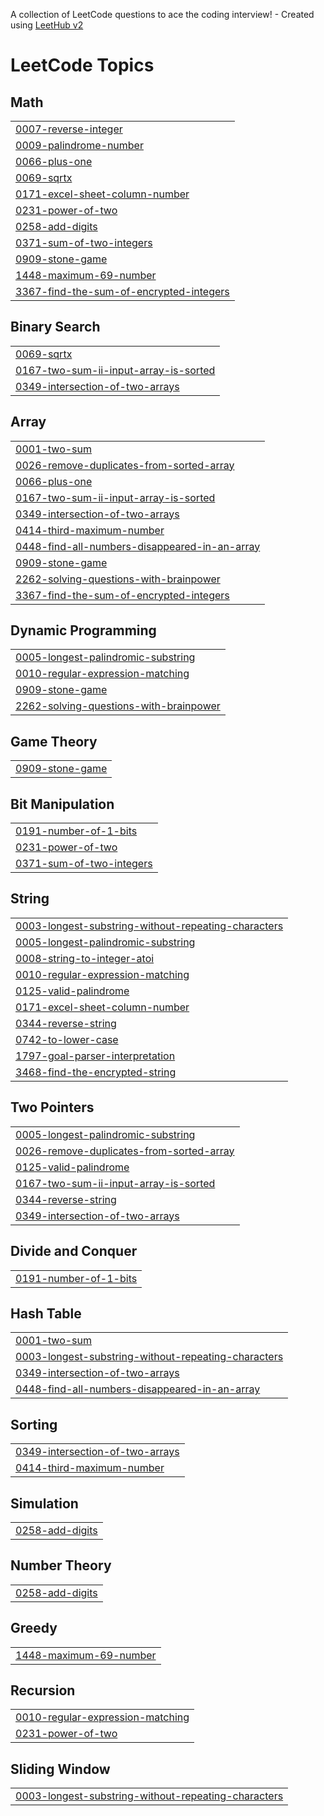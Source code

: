 A collection of LeetCode questions to ace the coding interview! - Created using [LeetHub v2](https://github.com/arunbhardwaj/LeetHub-2.0)
<!---LeetCode Topics Start-->
# LeetCode Topics
## Math
|  |
| ------- |
| [0007-reverse-integer](https://github.com/kaleessiva/leetcode/tree/master/0007-reverse-integer) |
| [0009-palindrome-number](https://github.com/kaleessiva/leetcode/tree/master/0009-palindrome-number) |
| [0066-plus-one](https://github.com/kaleessiva/leetcode/tree/master/0066-plus-one) |
| [0069-sqrtx](https://github.com/kaleessiva/leetcode/tree/master/0069-sqrtx) |
| [0171-excel-sheet-column-number](https://github.com/kaleessiva/leetcode/tree/master/0171-excel-sheet-column-number) |
| [0231-power-of-two](https://github.com/kaleessiva/leetcode/tree/master/0231-power-of-two) |
| [0258-add-digits](https://github.com/kaleessiva/leetcode/tree/master/0258-add-digits) |
| [0371-sum-of-two-integers](https://github.com/kaleessiva/leetcode/tree/master/0371-sum-of-two-integers) |
| [0909-stone-game](https://github.com/kaleessiva/leetcode/tree/master/0909-stone-game) |
| [1448-maximum-69-number](https://github.com/kaleessiva/leetcode/tree/master/1448-maximum-69-number) |
| [3367-find-the-sum-of-encrypted-integers](https://github.com/kaleessiva/leetcode/tree/master/3367-find-the-sum-of-encrypted-integers) |
## Binary Search
|  |
| ------- |
| [0069-sqrtx](https://github.com/kaleessiva/leetcode/tree/master/0069-sqrtx) |
| [0167-two-sum-ii-input-array-is-sorted](https://github.com/kaleessiva/leetcode/tree/master/0167-two-sum-ii-input-array-is-sorted) |
| [0349-intersection-of-two-arrays](https://github.com/kaleessiva/leetcode/tree/master/0349-intersection-of-two-arrays) |
## Array
|  |
| ------- |
| [0001-two-sum](https://github.com/kaleessiva/leetcode/tree/master/0001-two-sum) |
| [0026-remove-duplicates-from-sorted-array](https://github.com/kaleessiva/leetcode/tree/master/0026-remove-duplicates-from-sorted-array) |
| [0066-plus-one](https://github.com/kaleessiva/leetcode/tree/master/0066-plus-one) |
| [0167-two-sum-ii-input-array-is-sorted](https://github.com/kaleessiva/leetcode/tree/master/0167-two-sum-ii-input-array-is-sorted) |
| [0349-intersection-of-two-arrays](https://github.com/kaleessiva/leetcode/tree/master/0349-intersection-of-two-arrays) |
| [0414-third-maximum-number](https://github.com/kaleessiva/leetcode/tree/master/0414-third-maximum-number) |
| [0448-find-all-numbers-disappeared-in-an-array](https://github.com/kaleessiva/leetcode/tree/master/0448-find-all-numbers-disappeared-in-an-array) |
| [0909-stone-game](https://github.com/kaleessiva/leetcode/tree/master/0909-stone-game) |
| [2262-solving-questions-with-brainpower](https://github.com/kaleessiva/leetcode/tree/master/2262-solving-questions-with-brainpower) |
| [3367-find-the-sum-of-encrypted-integers](https://github.com/kaleessiva/leetcode/tree/master/3367-find-the-sum-of-encrypted-integers) |
## Dynamic Programming
|  |
| ------- |
| [0005-longest-palindromic-substring](https://github.com/kaleessiva/leetcode/tree/master/0005-longest-palindromic-substring) |
| [0010-regular-expression-matching](https://github.com/kaleessiva/leetcode/tree/master/0010-regular-expression-matching) |
| [0909-stone-game](https://github.com/kaleessiva/leetcode/tree/master/0909-stone-game) |
| [2262-solving-questions-with-brainpower](https://github.com/kaleessiva/leetcode/tree/master/2262-solving-questions-with-brainpower) |
## Game Theory
|  |
| ------- |
| [0909-stone-game](https://github.com/kaleessiva/leetcode/tree/master/0909-stone-game) |
## Bit Manipulation
|  |
| ------- |
| [0191-number-of-1-bits](https://github.com/kaleessiva/leetcode/tree/master/0191-number-of-1-bits) |
| [0231-power-of-two](https://github.com/kaleessiva/leetcode/tree/master/0231-power-of-two) |
| [0371-sum-of-two-integers](https://github.com/kaleessiva/leetcode/tree/master/0371-sum-of-two-integers) |
## String
|  |
| ------- |
| [0003-longest-substring-without-repeating-characters](https://github.com/kaleessiva/leetcode/tree/master/0003-longest-substring-without-repeating-characters) |
| [0005-longest-palindromic-substring](https://github.com/kaleessiva/leetcode/tree/master/0005-longest-palindromic-substring) |
| [0008-string-to-integer-atoi](https://github.com/kaleessiva/leetcode/tree/master/0008-string-to-integer-atoi) |
| [0010-regular-expression-matching](https://github.com/kaleessiva/leetcode/tree/master/0010-regular-expression-matching) |
| [0125-valid-palindrome](https://github.com/kaleessiva/leetcode/tree/master/0125-valid-palindrome) |
| [0171-excel-sheet-column-number](https://github.com/kaleessiva/leetcode/tree/master/0171-excel-sheet-column-number) |
| [0344-reverse-string](https://github.com/kaleessiva/leetcode/tree/master/0344-reverse-string) |
| [0742-to-lower-case](https://github.com/kaleessiva/leetcode/tree/master/0742-to-lower-case) |
| [1797-goal-parser-interpretation](https://github.com/kaleessiva/leetcode/tree/master/1797-goal-parser-interpretation) |
| [3468-find-the-encrypted-string](https://github.com/kaleessiva/leetcode/tree/master/3468-find-the-encrypted-string) |
## Two Pointers
|  |
| ------- |
| [0005-longest-palindromic-substring](https://github.com/kaleessiva/leetcode/tree/master/0005-longest-palindromic-substring) |
| [0026-remove-duplicates-from-sorted-array](https://github.com/kaleessiva/leetcode/tree/master/0026-remove-duplicates-from-sorted-array) |
| [0125-valid-palindrome](https://github.com/kaleessiva/leetcode/tree/master/0125-valid-palindrome) |
| [0167-two-sum-ii-input-array-is-sorted](https://github.com/kaleessiva/leetcode/tree/master/0167-two-sum-ii-input-array-is-sorted) |
| [0344-reverse-string](https://github.com/kaleessiva/leetcode/tree/master/0344-reverse-string) |
| [0349-intersection-of-two-arrays](https://github.com/kaleessiva/leetcode/tree/master/0349-intersection-of-two-arrays) |
## Divide and Conquer
|  |
| ------- |
| [0191-number-of-1-bits](https://github.com/kaleessiva/leetcode/tree/master/0191-number-of-1-bits) |
## Hash Table
|  |
| ------- |
| [0001-two-sum](https://github.com/kaleessiva/leetcode/tree/master/0001-two-sum) |
| [0003-longest-substring-without-repeating-characters](https://github.com/kaleessiva/leetcode/tree/master/0003-longest-substring-without-repeating-characters) |
| [0349-intersection-of-two-arrays](https://github.com/kaleessiva/leetcode/tree/master/0349-intersection-of-two-arrays) |
| [0448-find-all-numbers-disappeared-in-an-array](https://github.com/kaleessiva/leetcode/tree/master/0448-find-all-numbers-disappeared-in-an-array) |
## Sorting
|  |
| ------- |
| [0349-intersection-of-two-arrays](https://github.com/kaleessiva/leetcode/tree/master/0349-intersection-of-two-arrays) |
| [0414-third-maximum-number](https://github.com/kaleessiva/leetcode/tree/master/0414-third-maximum-number) |
## Simulation
|  |
| ------- |
| [0258-add-digits](https://github.com/kaleessiva/leetcode/tree/master/0258-add-digits) |
## Number Theory
|  |
| ------- |
| [0258-add-digits](https://github.com/kaleessiva/leetcode/tree/master/0258-add-digits) |
## Greedy
|  |
| ------- |
| [1448-maximum-69-number](https://github.com/kaleessiva/leetcode/tree/master/1448-maximum-69-number) |
## Recursion
|  |
| ------- |
| [0010-regular-expression-matching](https://github.com/kaleessiva/leetcode/tree/master/0010-regular-expression-matching) |
| [0231-power-of-two](https://github.com/kaleessiva/leetcode/tree/master/0231-power-of-two) |
## Sliding Window
|  |
| ------- |
| [0003-longest-substring-without-repeating-characters](https://github.com/kaleessiva/leetcode/tree/master/0003-longest-substring-without-repeating-characters) |
<!---LeetCode Topics End-->